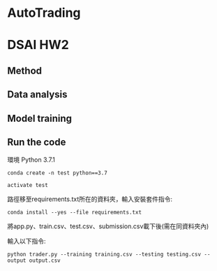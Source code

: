 # AutoTrading
# DSAI HW2

## Method

## Data analysis

## Model training


## Run the code
環境
Python 3.7.1
```
conda create -n test python==3.7
```
```
activate test
```
路徑移至requirements.txt所在的資料夾，輸入安裝套件指令:
```
conda install --yes --file requirements.txt
```
將app.py、train.csv、test.csv、submission.csv載下後(需在同資料夾內)

輸入以下指令:
```
python trader.py --training training.csv --testing testing.csv --output output.csv
```
